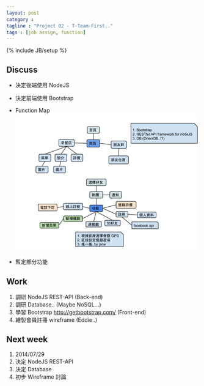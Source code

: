 ```yaml
---
layout: post
category :
tagline : "Project 02 - T-Team-First.."
tags : [job assign, function]
---
```

{% include JB/setup %}

## Discuss
* 決定後端使用 NodeJS
* 決定前端使用 Bootstrap

* Function Map  
  ![](/images/t_p2_function_map.png)

* 暫定部分功能


## Work
1. 調研 NodeJS REST-API (Back-end) 
2. 調研 Database.. (Maybe NoSQL...)
3. 學習 Bootstrap http://getbootstrap.com/ (Front-end) 
4. 繪製會員註冊 wireframe (Eddie..)

## Next week
1. 2014/07/29
2. 決定 NodeJS REST-API 
3. 決定 Database
4. 初步 Wireframe 討論
